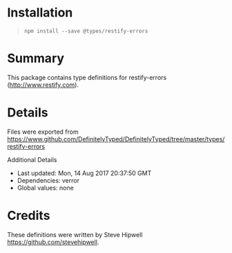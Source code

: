 # Installation
> `npm install --save @types/restify-errors`

# Summary
This package contains type definitions for restify-errors (http://www.restify.com).

# Details
Files were exported from https://www.github.com/DefinitelyTyped/DefinitelyTyped/tree/master/types/restify-errors

Additional Details
 * Last updated: Mon, 14 Aug 2017 20:37:50 GMT
 * Dependencies: verror
 * Global values: none

# Credits
These definitions were written by Steve Hipwell <https://github.com/stevehipwell>.

